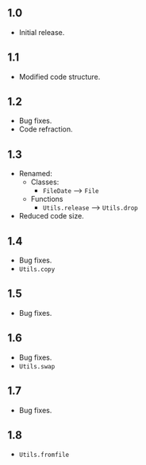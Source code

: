 ## 1.0
- Initial release.

## 1.1
- Modified code structure.

## 1.2
- Bug fixes.
- Code refraction.

## 1.3
- Renamed:
  - Classes:
    - `FileDate` ⟶ `File`
  - Functions
    - `Utils.release` ⟶ `Utils.drop`
- Reduced code size.

## 1.4
- Bug fixes.
- `Utils.copy`

## 1.5
- Bug fixes.

## 1.6
- Bug fixes.
- `Utils.swap`

## 1.7
- Bug fixes.

## 1.8
- `Utils.fromfile`